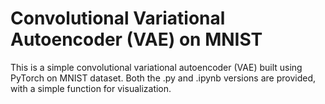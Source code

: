 # Convolutional Variational Autoencoder (VAE) on MNIST

This is a simple convolutional variational autoencoder (VAE) built using PyTorch on MNIST dataset. Both the .py and .ipynb versions are provided, with a simple function for visualization.

